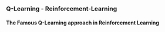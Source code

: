 ### Q-Learning - Reinforcement-Learning

#### The Famous Q-Learning approach in Reinforcement Learning
